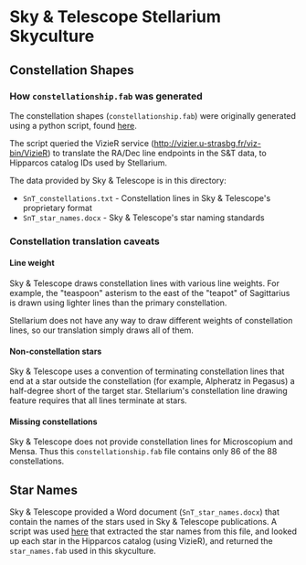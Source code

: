 Sky & Telescope Stellarium Skyculture
=====================================

Constellation Shapes
--------------------

### How `constellationship.fab` was generated

The constellation shapes (`constellationship.fab`) were originally generated using
a python script, found
[here](https://github.com/Stellarium/stellarium/pull/562/files#diff-d3c90f21d14a04a710c820720bedde465d7bdb1e2984902b400276976bd00cac).

The script queried the VizieR service (http://vizier.u-strasbg.fr/viz-bin/VizieR)
to translate the RA/Dec line endpoints in the S&T data, to Hipparcos
catalog IDs used by Stellarium.

The data provided by Sky & Telescope is in this directory:

* `SnT_constellations.txt` - Constellation lines in Sky & Telescope's proprietary format
* `SnT_star_names.docx` - Sky & Telescope's star naming standards

### Constellation translation caveats

#### Line weight

Sky & Telescope draws constellation lines with various line weights.
For example, the "teaspoon" asterism to the east of the "teapot" of
Sagittarius is drawn using lighter lines than the primary constellation.

Stellarium does not have any way to draw different weights of constellation
lines, so our translation simply draws all of them.

#### Non-constellation stars

Sky & Telescope uses a convention of terminating constellation lines
that end at a star outside the constellation (for example, Alpheratz
in Pegasus) a half-degree short of the target star.  Stellarium's
constellation line drawing feature requires that all lines terminate
at stars.

#### Missing constellations

Sky & Telescope does not provide constellation lines for Microscopium
and Mensa.  Thus this `constellationship.fab` file contains
only 86 of the 88 constellations.

Star Names
----------

Sky & Telescope provided a Word document (`SnT_star_names.docx`) that contain
the names of the stars used in Sky & Telescope publications.  A script was 
used [here](https://github.com/Stellarium/stellarium/pull/562/files#diff-1fe68ae0f46adac2234529aa572caa58e3ce279287f785105db6c456b7af2a42)
that extracted the star names from this file, and looked up each star in
the Hipparcos catalog (using VizieR), and returned the `star_names.fab`
used in this skyculture.

